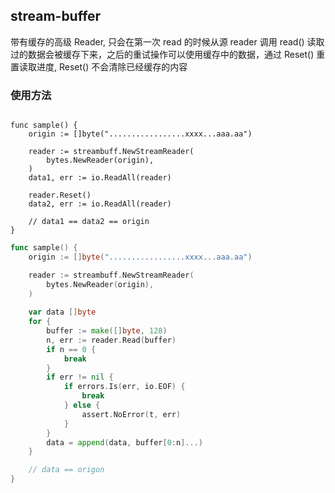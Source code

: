 
## stream-buffer

带有缓存的高级 Reader, 只会在第一次 read 的时候从源 reader 调用 read()
读取过的数据会被缓存下来，之后的重试操作可以使用缓存中的数据，通过 Reset() 重置读取进度, Reset() 不会清除已经缓存的内容

### 使用方法

```golang

func sample() {
	origin := []byte(".................xxxx...aaa.aa")

	reader := streambuff.NewStreamReader(
		bytes.NewReader(origin),
	)
	data1, err := io.ReadAll(reader)

	reader.Reset()
	data2, err := io.ReadAll(reader)
	
	// data1 == data2 == origin
}

```

```go
func sample() {
	origin := []byte(".................xxxx...aaa.aa")

	reader := streambuff.NewStreamReader(
		bytes.NewReader(origin),
	)
	
	var data []byte
	for {
		buffer := make([]byte, 128)
		n, err := reader.Read(buffer)
		if n == 0 {
			break
		}
		if err != nil {
			if errors.Is(err, io.EOF) {
				break
			} else {
				assert.NoError(t, err)
			}
		}
		data = append(data, buffer[0:n]...)
	}

	// data == origon
}
```